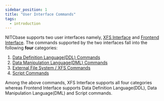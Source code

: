```yaml
---
sidebar_position: 1
title: "User Interface Commands"
tags:
  - introduction
---
```


NITCbase supports two user interfaces namely, [XFS Interface](../Misc/XFS%20Interface.md) and [Frontend Interface](../Design/Frontend.md). The commands supported by the two interfaces fall into the following **four** categories:

1. [Data Definition Language(DDL) Commands ](./ddl.md)
2. [Data Manipulation Language(DML) Commands](./dml.md)
3. [External File System / XFS Commands](./efs.md)
4. [Script Commands](./script-cmds.md)

Among the above commands, XFS Interface supports all four categories whereas Frontend Interface supports Data Definition Language(DDL), Data Manipulation Language(DML) and Script commands.
